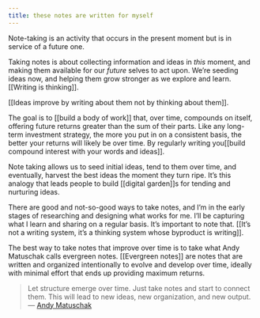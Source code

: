 ```yaml
---
title: these notes are written for myself
---
```

Note-taking is an activity that occurs in the present moment but is in service of a future one.

Taking notes is about collecting information and ideas in *this* moment, and making them available for our *future* selves to act upon. We’re seeding ideas now, and helping them grow stronger as we explore and learn. [[Writing is thinking]].

[[Ideas improve by writing about them not by thinking about them]].

The goal is to [[build a body of work]] that, over time, compounds on itself, offering future returns greater than the sum of their parts. Like any long-term investment strategy, the more you put in on a consistent basis, the better your returns will likely be over time. By regularly writing you[[build compound interest with your words and ideas]].

Note taking allows us to seed initial ideas, tend to them over time, and eventually, harvest the best ideas the moment they turn ripe. It’s this analogy that leads people to build [[digital garden]]s for tending and nurturing ideas.

There are good and not-so-good ways to take notes, and I’m in the early stages of researching and designing what works for me. I’ll be capturing what I learn and sharing on a regular basis. It’s important to note that. [[It’s not a writing system, it’s a thinking system whose byproduct is writing]].

The best way to take notes that improve over time is to take what Andy Matuschak calls evergreen notes. [[Evergreen notes]] are notes that are written and organized intentionally to evolve and develop over time, ideally with minimal effort that ends up providing maximum returns.

> Let structure emerge over time. Just take notes and start to connect them. This will lead to new ideas, new organization, and new output.
— [Andy Matuschak](https://notes.andymatuschak.org)
